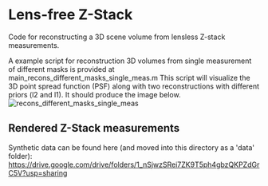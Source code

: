 # Lens-free Z-Stack

Code for reconstructing a 3D scene volume from lensless Z-stack measurements.

A example script for reconstruction 3D volumes from single measurement of different masks is provided at main_recons_different_masks_single_meas.m
This script will visualize the 3D point spread function (PSF) along with two reconstructions with different priors (l2 and l1).
It should produce the image below.
![recons_different_masks_single_meas](https://user-images.githubusercontent.com/3991797/208707935-e3e06189-74be-4adc-8176-20629bcd9d69.png)


## Rendered Z-Stack measurements
Synthetic data can be found here (and moved into this directory as a 'data' folder):
https://drive.google.com/drive/folders/1_nSjwzSRei7ZK9T5ph4gbzQKPZdGrC5V?usp=sharing

